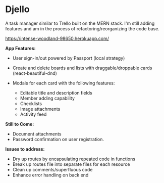 # Djello

A task manager similar to Trello built on the MERN stack. I'm still adding features and am in the process of refactoring/reorganizing the code base.

https://intense-woodland-98650.herokuapp.com/

**App Features:**

- User sign-in/out powered by Passport (local strategy)

- Create and delete boards and lists with draggable/droppable cards (react-beautiful-dnd)

- Modals for each card with the following features:
  - Editable title and description fields
  - Member adding capability
  - Checklists
  - Image attachments
  - Activity feed

**Still to Come:**

- Document attachments
- Password confirmation on user registration.

**Issues to address:**

- Dry up routes by encapsulating repeated code in functions
- Break up routes file into separate files for each resource
- Clean up comments/superfluous code
- Enhance error handling on back end
